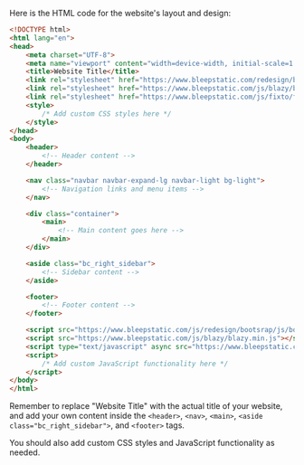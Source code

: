 Here is the HTML code for the website's layout and design:

```html
<!DOCTYPE html>
<html lang="en">
<head>
    <meta charset="UTF-8">
    <meta name="viewport" content="width=device-width, initial-scale=1.0">
    <title>Website Title</title>
    <link rel="stylesheet" href="https://www.bleepstatic.com/redesign/bootstrap/css/bootstrap.min.css">
    <link rel="stylesheet" href="https://www.bleepstatic.com/js/blazy/blazy.min.js">
    <link rel="stylesheet" href="https://www.bleepstatic.com/js/fixto/fixto.min.js">
    <style>
        /* Add custom CSS styles here */
    </style>
</head>
<body>
    <header>
        <!-- Header content -->
    </header>

    <nav class="navbar navbar-expand-lg navbar-light bg-light">
        <!-- Navigation links and menu items -->
    </nav>

    <div class="container">
        <main>
            <!-- Main content goes here -->
        </main>
    </div>

    <aside class="bc_right_sidebar">
        <!-- Sidebar content -->
    </aside>

    <footer>
        <!-- Footer content -->
    </footer>

    <script src="https://www.bleepstatic.com/js/redesign/bootsrap/js/bootstrap.min.js"></script>
    <script src="https://www.bleepstatic.com/js/blazy/blazy.min.js"></script>
    <script type="text/javascript" async src="https://www.bleepstatic.com/js/redesign/bleep.js"></script>
    <script>
        /* Add custom JavaScript functionality here */
    </script>
</body>
</html>
```

Remember to replace "Website Title" with the actual title of your website, and add your own content inside the `<header>`, `<nav>`, `<main>`, `<aside class="bc_right_sidebar">`, and `<footer>` tags.

You should also add custom CSS styles and JavaScript functionality as needed.
